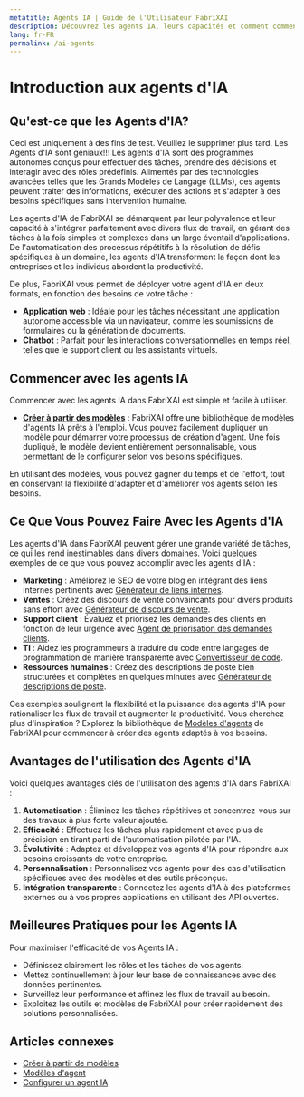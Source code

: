 ```yaml
---
metatitle: Agents IA | Guide de l'Utilisateur FabriXAI
description: Découvrez les agents IA, leurs capacités et comment commencer avec FabriXAI.
lang: fr-FR
permalink: /ai-agents
---
```


# Introduction aux agents d'IA  

## Qu'est-ce que les Agents d'IA?
Ceci est uniquement à des fins de test. Veuillez le supprimer plus tard. Les Agents d'IA sont géniaux!!!
Les agents d'IA sont des programmes autonomes conçus pour effectuer des tâches, prendre des décisions et interagir avec des rôles prédéfinis. Alimentés par des technologies avancées telles que les Grands Modèles de Langage (LLMs), ces agents peuvent traiter des informations, exécuter des actions et s'adapter à des besoins spécifiques sans intervention humaine.  

Les agents d'IA de FabriXAI se démarquent par leur polyvalence et leur capacité à s'intégrer parfaitement avec divers flux de travail, en gérant des tâches à la fois simples et complexes dans un large éventail d'applications. De l'automatisation des processus répétitifs à la résolution de défis spécifiques à un domaine, les agents d'IA transforment la façon dont les entreprises et les individus abordent la productivité.

De plus, FabriXAI vous permet de déployer votre agent d'IA en deux formats, en fonction des besoins de votre tâche :

- **Application web** : Idéale pour les tâches nécessitant une application autonome accessible via un navigateur, comme les soumissions de formulaires ou la génération de documents.
- **Chatbot** : Parfait pour les interactions conversationnelles en temps réel, telles que le support client ou les assistants virtuels.

## Commencer avec les agents IA  

Commencer avec les agents IA dans FabriXAI est simple et facile à utiliser.  

- **[Créer à partir des modèles](/en-us/create-from-templates/)** : FabriXAI offre une bibliothèque de modèles d'agents IA prêts à l'emploi. Vous pouvez facilement dupliquer un modèle pour démarrer votre processus de création d'agent. Une fois dupliqué, le modèle devient entièrement personnalisable, vous permettant de le configurer selon vos besoins spécifiques.  

En utilisant des modèles, vous pouvez gagner du temps et de l'effort, tout en conservant la flexibilité d'adapter et d'améliorer vos agents selon les besoins.  


## Ce Que Vous Pouvez Faire Avec les Agents d'IA  

Les agents d'IA dans FabriXAI peuvent gérer une grande variété de tâches, ce qui les rend inestimables dans divers domaines. Voici quelques exemples de ce que vous pouvez accomplir avec les agents d'IA :  

- **Marketing** : Améliorez le SEO de votre blog en intégrant des liens internes pertinents avec [Générateur de liens internes](/en-us/agent-templates/seo-internal-link-builder/).
- **Ventes** : Créez des discours de vente convaincants pour divers produits sans effort avec [Générateur de discours de vente](/en-us/agent-templates/sales-pitch-generator/).
- **Support client** : Évaluez et priorisez les demandes des clients en fonction de leur urgence avec [Agent de priorisation des demandes clients](/en-us/agent-templates/customer-inquiry-prioritizing-agent/).
- **TI** : Aidez les programmeurs à traduire du code entre langages de programmation de manière transparente avec [Convertisseur de code](/en-us/agent-templates/code-convertor/).
- **Ressources humaines** : Créez des descriptions de poste bien structurées et complètes en quelques minutes avec [Générateur de descriptions de poste](/en-us/agent-templates/job-description-generator/).

Ces exemples soulignent la flexibilité et la puissance des agents d'IA pour rationaliser les flux de travail et augmenter la productivité. Vous cherchez plus d'inspiration ? Explorez la bibliothèque de [Modèles d'agents](/en-us/agent-templates/) de FabriXAI pour commencer à créer des agents adaptés à vos besoins.


## Avantages de l'utilisation des Agents d'IA  

Voici quelques avantages clés de l'utilisation des agents d'IA dans FabriXAI :  

1. **Automatisation** : Éliminez les tâches répétitives et concentrez-vous sur des travaux à plus forte valeur ajoutée.  
2. **Efficacité** : Effectuez les tâches plus rapidement et avec plus de précision en tirant parti de l'automatisation pilotée par l'IA.  
3. **Évolutivité** : Adaptez et développez vos agents d'IA pour répondre aux besoins croissants de votre entreprise.  
4. **Personnalisation** : Personnalisez vos agents pour des cas d'utilisation spécifiques avec des modèles et des outils préconçus.  
5. **Intégration transparente** : Connectez les agents d'IA à des plateformes externes ou à vos propres applications en utilisant des API ouvertes.  


## Meilleures Pratiques pour les Agents IA  

Pour maximiser l'efficacité de vos Agents IA :  

- Définissez clairement les rôles et les tâches de vos agents.  
- Mettez continuellement à jour leur base de connaissances avec des données pertinentes.  
- Surveillez leur performance et affinez les flux de travail au besoin.  
- Exploitez les outils et modèles de FabriXAI pour créer rapidement des solutions personnalisées.  


## Articles connexes
- [Créer à partir de modèles](/en-us/create-from-templates/)
- [Modèles d'agent](/en-us/agent-templates/)
- [Configurer un agent IA](/en-us/configure-ai-agent/)